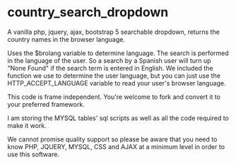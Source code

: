 # country_search_dropdown

A vanilla php, jquery, ajax, bootstrap 5 searchable dropdown, returns the country names in the browser language.

Uses the $brolang variable to determine language. The search is performed in the language of the user. So a search by a Spanish user will turn up "None Found" if the search term is entered in English. We included the function we use to determine the user language, but you can just use the HTTP_ACCEPT_LANGUAGE variable to read your user's browser language.

This code is frame independent. You're welcome to fork and convert it to your preferred framework.

I am storing the MYSQL tables' sql scripts as well as all the code required to make it work.

We cannot promise quality support so please be aware that you need to know PHP, JQUERY, MYSQL, CSS and AJAX at a minimum level in order to use this software.
